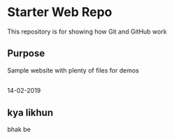 # Starter Web Repo

This repository is for showing how Git and GitHub work

## Purpose

Sample website with plenty of files for demos

##
14-02-2019
## kya likhun
bhak be
